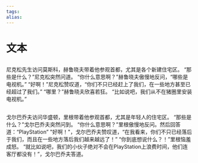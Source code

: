 ```yaml
---
tags: 
alias:
---
```


# 文本

##

尼克松先生访问莫斯科，赫鲁晓夫带着他参观首都，尤其是各个新建住宅区。
“那些是什么？”尼克松突然问道。
“你什么意思啊？”赫鲁晓夫傲慢地反问，“哪些是电视机。”
“好啊！”尼克松赞叹道，“你们不只已经赶上了我们，在一些地方甚至已经超过了我们。”
“哪里？”赫鲁晓夫欣喜若狂。
“比如说吧，我们从不在猪圈里安装电视机。”

##

戈尔巴乔夫访问华盛顿，里根带着他参观首都，尤其是年轻人的住宅区。
“那些是什么？”戈尔巴乔夫突然问到。
“你什么意思啊？”里根傲慢地反问。然后回答道：“PlayStation”
"好啊！"，戈尔巴乔夫赞叹道，“在我看来，你们不只已经落后于我们，而且在一些地方落后我们越来越远了！”
“你到底想说什么？！”里根恼羞成怒。
“就比如说吧，我们的小伙子绝对不会在PlayStation上浪费时间，他们连客厅都没有！”，戈尔巴乔夫答道。



